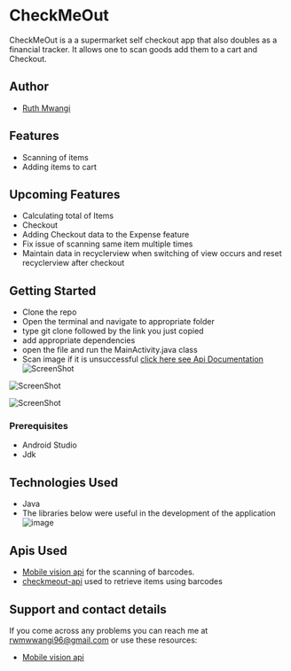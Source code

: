 # CheckMeOut

CheckMeOut is a a supermarket self checkout app that also doubles as a financial tracker. It allows one to scan goods add them to a cart and Checkout.

## Author
- [Ruth Mwangi](https://github.com/Ruth-Mwangi)

## Features
* Scanning of items
* Adding items to cart

## Upcoming Features
* Calculating total of Items
* Checkout
* Adding Checkout data to the Expense feature
* Fix issue of scanning same item multiple times
* Maintain data in recyclerview when switching of view occurs and reset recyclerview after checkout

## Getting Started

* Clone the repo
* Open the terminal and navigate to appropriate folder
* type git clone followed by the link you just copied
* add appropriate dependencies
* open the file and run the MainActivity.java class
* Scan image if it is unsuccessful [click here see Api Documentation](https://github.com/Ruth-Mwangi/Ruth-Mwangi-CheckMeOut-Api)<br />
 ![ScreenShot](https://user-images.githubusercontent.com/22973263/83427164-fabc7500-a438-11ea-8923-b98b2db838c4.jpg )

 ![ScreenShot](https://user-images.githubusercontent.com/22973263/83427178-0019bf80-a439-11ea-974b-a6ad1e45c93b.jpg)
 
 ![ScreenShot](https://user-images.githubusercontent.com/22973263/83427187-0445dd00-a439-11ea-8ed5-a689e45abd43.jpg)
 
 
### Prerequisites

* Android Studio
* Jdk

## Technologies Used
* Java 
* The libraries below were useful in the development of the application <br />
 ![image](https://user-images.githubusercontent.com/22973263/83426797-63572200-a438-11ea-806d-e374c8386669.png)
 
 
## Apis Used
* [Mobile vision api](https://developers.google.com/vision/android/barcodes-overview) for the scanning of barcodes.
* [checkmeout-api](https://github.com/Ruth-Mwangi/Ruth-Mwangi-CheckMeOut-Api) used to retrieve items using barcodes


## Support and contact details
If you come across any problems you can reach me at rwmwwangi96@gmail.com or use these resources:
* [Mobile vision api](https://developers.google.com/vision/android/barcodes-overview)



